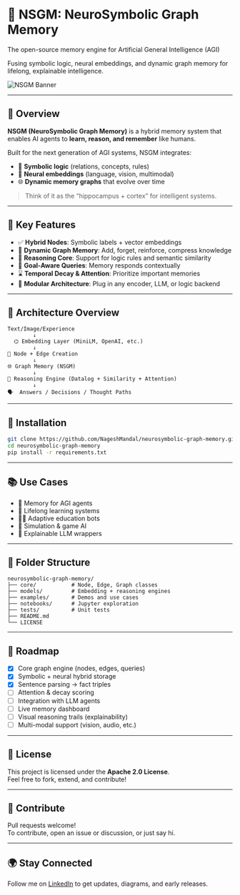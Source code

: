 # 🧠 NSGM: NeuroSymbolic Graph Memory

The open-source memory engine for Artificial General Intelligence (AGI)

Fusing symbolic logic, neural embeddings, and dynamic graph memory for lifelong, explainable intelligence.

![NSGM Banner](https://res.cloudinary.com/dk2gu7qmv/image/upload/v1751211842/ChatGPT_Image_Jun_29_2025_09_12_53_PM_ryzxrq.png)

---

## 🚀 Overview

**NSGM (NeuroSymbolic Graph Memory)** is a hybrid memory system that enables AI agents to **learn, reason, and remember** like humans.

Built for the next generation of AGI systems, NSGM integrates:
- 🔗 **Symbolic logic** (relations, concepts, rules)
- 🧠 **Neural embeddings** (language, vision, multimodal)
- 🌐 **Dynamic memory graphs** that evolve over time

> Think of it as the “hippocampus + cortex” for intelligent systems.

---

## 🧠 Key Features

- ✅ **Hybrid Nodes**: Symbolic labels + vector embeddings
- 🔄 **Dynamic Graph Memory**: Add, forget, reinforce, compress knowledge
- 🧠 **Reasoning Core**: Support for logic rules and semantic similarity
- 🧭 **Goal-Aware Queries**: Memory responds contextually
- ⌛ **Temporal Decay & Attention**: Prioritize important memories
- 🧩 **Modular Architecture**: Plug in any encoder, LLM, or logic backend

---

## 📸 Architecture Overview

```
Text/Image/Experience
        ↓
  ⌬ Embedding Layer (MiniLM, OpenAI, etc.)
        ↓
🧠 Node + Edge Creation
        ↓
🌐 Graph Memory (NSGM)
        ↓
🧠 Reasoning Engine (Datalog + Similarity + Attention)
        ↓
🗣️  Answers / Decisions / Thought Paths
```

---

## 🔧 Installation

```bash
git clone https://github.com/NageshMandal/neurosymbolic-graph-memory.git
cd neurosymbolic-graph-memory
pip install -r requirements.txt
```

---

## 📚 Use Cases

- 🧠 Memory for AGI agents
- 🔄 Lifelong learning systems
- 🧑‍🏫 Adaptive education bots
- 🧩 Simulation & game AI
- 🤖 Explainable LLM wrappers

---

## 📂 Folder Structure

```
neurosymbolic-graph-memory/
├── core/           # Node, Edge, Graph classes
├── models/         # Embedding + reasoning engines
├── examples/       # Demos and use cases
├── notebooks/      # Jupyter exploration
├── tests/          # Unit tests
├── README.md
└── LICENSE
```

---

## 🧠 Roadmap

- [x] Core graph engine (nodes, edges, queries)
- [x] Symbolic + neural hybrid storage
- [x] Sentence parsing → fact triples
- [ ] Attention & decay scoring
- [ ] Integration with LLM agents
- [ ] Live memory dashboard
- [ ] Visual reasoning trails (explainability)
- [ ] Multi-modal support (vision, audio, etc.)

---

## 📜 License

This project is licensed under the **Apache 2.0 License**.  
Feel free to fork, extend, and contribute!

---

## 👥 Contribute

Pull requests welcome!  
To contribute, open an issue or discussion, or just say hi.

---

## 🌍 Stay Connected

Follow me on [LinkedIn](https://in.linkedin.com/in/nagesh-mandal-134b70237?trk=people-guest_people_search-card) to get updates, diagrams, and early releases.
